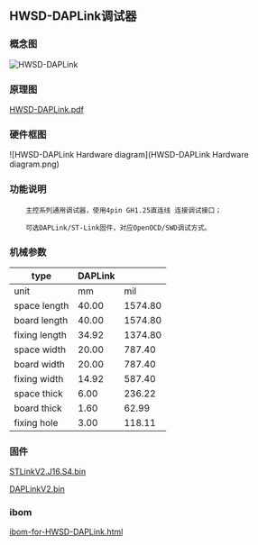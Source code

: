 ## HWSD-DAPLink调试器

### 概念图

![HWSD-DAPLink](HWSD-DAPLink.PNG)

### 原理图

 [HWSD-DAPLink.pdf](HWSD-DAPLink.pdf) 

### 硬件框图

![HWSD-DAPLink Hardware diagram](HWSD-DAPLink Hardware diagram.png)

### 功能说明

		主控系列通用调试器，使用4pin GH1.25直连线 连接调试接口；
		
		可选DAPLink/ST-Link固件，对应OpenOCD/SWD调试方式。

### 机械参数

| type          | DAPLink |         |
| ------------- | ------- | ------- |
| unit          | mm      | mil     |
| space length  | 40.00   | 1574.80 |
| board length  | 40.00   | 1574.80 |
| fixing length | 34.92   | 1374.80 |
| space width   | 20.00   | 787.40  |
| board width   | 20.00   | 787.40  |
| fixing width  | 14.92   | 587.40  |
| space thick   | 6.00    | 236.22  |
| board thick   | 1.60    | 62.99   |
| fixing hole   | 3.00    | 118.11  |

### 固件

 [STLinkV2.J16.S4.bin](STLinkV2.J16.S4.bin) 

 [DAPLinkV2.bin](DAPLinkV2.bin) 

### ibom

 [ibom-for-HWSD-DAPLink.html](ibom-for-HWSD-DAPLink.html) 
